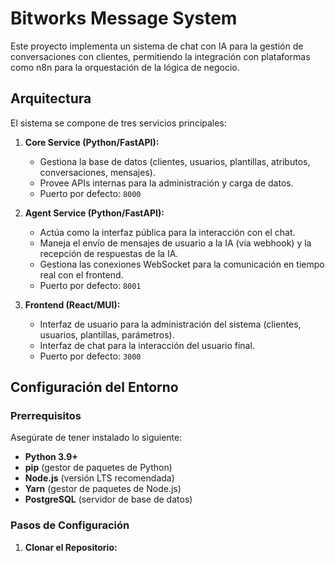 # Bitworks Message System

Este proyecto implementa un sistema de chat con IA para la gestión de conversaciones con clientes, permitiendo la integración con plataformas como n8n para la orquestación de la lógica de negocio.

## Arquitectura

El sistema se compone de tres servicios principales:

1.  **Core Service (Python/FastAPI):**
    *   Gestiona la base de datos (clientes, usuarios, plantillas, atributos, conversaciones, mensajes).
    *   Provee APIs internas para la administración y carga de datos.
    *   Puerto por defecto: `8000`

2.  **Agent Service (Python/FastAPI):**
    *   Actúa como la interfaz pública para la interacción con el chat.
    *   Maneja el envío de mensajes de usuario a la IA (vía webhook) y la recepción de respuestas de la IA.
    *   Gestiona las conexiones WebSocket para la comunicación en tiempo real con el frontend.
    *   Puerto por defecto: `8001`

3.  **Frontend (React/MUI):**
    *   Interfaz de usuario para la administración del sistema (clientes, usuarios, plantillas, parámetros).
    *   Interfaz de chat para la interacción del usuario final.
    *   Puerto por defecto: `3000`

## Configuración del Entorno

### Prerrequisitos

Asegúrate de tener instalado lo siguiente:

*   **Python 3.9+**
*   **pip** (gestor de paquetes de Python)
*   **Node.js** (versión LTS recomendada)
*   **Yarn** (gestor de paquetes de Node.js)
*   **PostgreSQL** (servidor de base de datos)

### Pasos de Configuración

1.  **Clonar el Repositorio:**
    